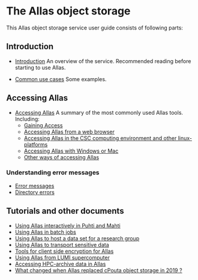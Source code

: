# The Allas object storage

This Allas object storage service user guide consists of following parts:

## Introduction

   * [Introduction](./introduction.md) An overview of the service. Recommended reading before starting to use Allas.

   * [Common use cases](./using_allas/common_use_cases.md) Some examples.


## Accessing Allas

   * [Accessing Allas](./accessing_allas.md) A summary of the most commonly used Allas tools. Including:
      * [Gaining Access](./accessing_allas.md#gaining-access) 
      * [Accessing Allas from a web browser](./accessing_allas.md#accessing-allas-from-the-web-browser)
      * [Accessing Allas in the CSC computing environment and other linux-platforms](./accessing_allas.md#accessing-allas-in-the-csc-computing-environment-and-other-linux-platforms)
      * [Accessing Allas with Windows or Mac](./accessing_allas.md#accessing-allas-with-windows-or-mac)
      * [Other ways of accessing Allas](./accessing_allas.md#other-ways-of-accessing-allas)

### Understanding error messages

   * [Error messages](./using_allas/error_messages.md)
   * [Directory errors](./using_allas/directory_object_error.md )
   
## Tutorials and other documents

* [Using Allas interactively in Puhti and Mahti](./allas-examples.md) 
* [Using Allas in batch jobs](./allas_batchjobs.md)
* [Using Allas to host a data set for a research group](./allas_project_example.md)
* [Using Allas to transport sensitive data](../sensitive-data/sequencing_center_tutorial.md)
* [Tools for client side encryption for Allas](./allas_encryption.md)
* [Using Allas from LUMI supercomputer](./allas_lumi.md)
* [Accessing HPC-archive data in Allas](./hpc-archive.md)
* [What changed when Allas replaced cPouta object storage in 2019 ?](./allas_cpouta_change.md) 


